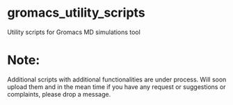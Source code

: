# gromacs_utility_scripts
Utility scripts for Gromacs MD simulations tool

# Note:
Additional scripts with additional functionalities are under process. Will soon upload them and in the mean time if you have any request or suggestions or complaints, please drop a message.
